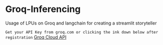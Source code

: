 # Groq-Inferencing
Usage of LPUs on Groq and langchain for creating a streamlit storyteller

`Get your API Key from groq.com or clicking the ink down below after registration`
[Groq Cloud API]([url](https://console.groq.com/keys))

